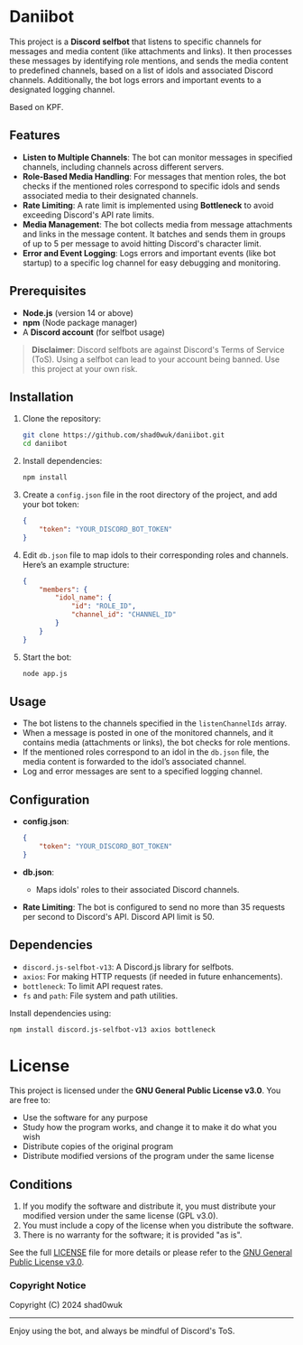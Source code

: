 # Daniibot

This project is a **Discord selfbot** that listens to specific channels for messages and media content (like attachments and links). It then processes these messages by identifying role mentions, and sends the media content to predefined channels, based on a list of idols and associated Discord channels. Additionally, the bot logs errors and important events to a designated logging channel.

Based on KPF.

## Features

- **Listen to Multiple Channels**: The bot can monitor messages in specified channels, including channels across different servers.
- **Role-Based Media Handling**: For messages that mention roles, the bot checks if the mentioned roles correspond to specific idols and sends associated media to their designated channels.
- **Rate Limiting**: A rate limit is implemented using **Bottleneck** to avoid exceeding Discord's API rate limits.
- **Media Management**: The bot collects media from message attachments and links in the message content. It batches and sends them in groups of up to 5 per message to avoid hitting Discord's character limit.
- **Error and Event Logging**: Logs errors and important events (like bot startup) to a specific log channel for easy debugging and monitoring.

## Prerequisites

- **Node.js** (version 14 or above)
- **npm** (Node package manager)
- A **Discord account** (for selfbot usage)

> **Disclaimer**: Discord selfbots are against Discord's Terms of Service (ToS). Using a selfbot can lead to your account being banned. Use this project at your own risk.

## Installation

1. Clone the repository:
   ```bash
   git clone https://github.com/shad0wuk/daniibot.git
   cd daniibot
   ```

2. Install dependencies:
   ```bash
   npm install
   ```

3. Create a `config.json` file in the root directory of the project, and add your bot token:
   ```json
   {
       "token": "YOUR_DISCORD_BOT_TOKEN"
   }
   ```

4. Edit `db.json` file to map idols to their corresponding roles and channels. Here’s an example structure:
   ```json
   {
       "members": {
           "idol_name": {
               "id": "ROLE_ID",
               "channel_id": "CHANNEL_ID"
           }
       }
   }
   ```

5. Start the bot:
   ```bash
   node app.js
   ```

## Usage

- The bot listens to the channels specified in the `listenChannelIds` array.
- When a message is posted in one of the monitored channels, and it contains media (attachments or links), the bot checks for role mentions.
- If the mentioned roles correspond to an idol in the `db.json` file, the media content is forwarded to the idol’s associated channel.
- Log and error messages are sent to a specified logging channel.

## Configuration

- **config.json**:
   ```json
   {
       "token": "YOUR_DISCORD_BOT_TOKEN"
   }
   ```

- **db.json**:
   - Maps idols' roles to their associated Discord channels.

- **Rate Limiting**: The bot is configured to send no more than 35 requests per second to Discord's API. Discord API limit is 50.

## Dependencies

- `discord.js-selfbot-v13`: A Discord.js library for selfbots.
- `axios`: For making HTTP requests (if needed in future enhancements).
- `bottleneck`: To limit API request rates.
- `fs` and `path`: File system and path utilities.

Install dependencies using:
```bash
npm install discord.js-selfbot-v13 axios bottleneck
```

# License

This project is licensed under the **GNU General Public License v3.0**. You are free to:

- Use the software for any purpose
- Study how the program works, and change it to make it do what you wish
- Distribute copies of the original program
- Distribute modified versions of the program under the same license

## Conditions

1. If you modify the software and distribute it, you must distribute your modified version under the same license (GPL v3.0).
2. You must include a copy of the license when you distribute the software.
3. There is no warranty for the software; it is provided "as is".

See the full [LICENSE](./LICENSE) file for more details or please refer to the [GNU General Public License v3.0](https://www.gnu.org/licenses/gpl-3.0.html).

### Copyright Notice

Copyright (C) 2024 shad0wuk

---

Enjoy using the bot, and always be mindful of Discord's ToS.
